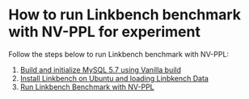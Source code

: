 # How to run Linkbench benchmark with NV-PPL for experiment

Follow the steps below to run Linkbench benchmark with NV-PPL:
1. [Build and initialize MySQL 5.7 using Vanilla build](https://github.com/JonghyeokPark/mysql-57-nvdimm-ppl/blob/da609468158d48ec918f6aece1ed88af74ff6d4c/linkbench-benchmark/how_to_install_mysql.md)
2. [Install Linkbench on Ubuntu and loading Linbkench Data](https://github.com/JonghyeokPark/mysql-57-nvdimm-ppl/blob/da609468158d48ec918f6aece1ed88af74ff6d4c/linkbench-benchmark/how_to_install_linkbench.md)
3. [Run Linkbench Benchmark with NV-PPL](https://github.com/JonghyeokPark/mysql-57-nvdimm-ppl/blob/da609468158d48ec918f6aece1ed88af74ff6d4c/linkbench-benchmark/how_to_run_linkbench_with_ppl.md)